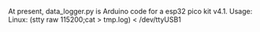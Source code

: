 At present, data_logger.py is Arduino code for a esp32 pico kit v4.1.
Usage: 
Linux: (stty raw 115200;cat > tmp.log) < /dev/ttyUSB1
